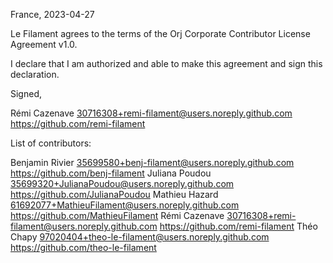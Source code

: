 France, 2023-04-27

Le Filament agrees to the terms of the Orj Corporate Contributor License
Agreement v1.0.

I declare that I am authorized and able to make this agreement and sign this
declaration.

Signed,

Rémi Cazenave 30716308+remi-filament@users.noreply.github.com https://github.com/remi-filament

List of contributors:

Benjamin Rivier 35699580+benj-filament@users.noreply.github.com https://github.com/benj-filament
Juliana Poudou 35699320+JulianaPoudou@users.noreply.github.com https://github.com/JulianaPoudou
Mathieu Hazard 61692077+MathieuFilament@users.noreply.github.com https://github.com/MathieuFilament
Rémi Cazenave 30716308+remi-filament@users.noreply.github.com https://github.com/remi-filament
Théo Chapy 97020404+theo-le-filament@users.noreply.github.com https://github.com/theo-le-filament

